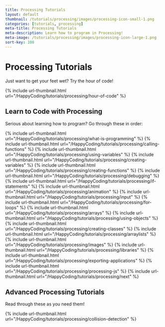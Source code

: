 ```yaml
---
title: Processing Tutorials
layout: default
thumbnail: /tutorials/processing/images/processing-icon-small-1.png
categories: [tutorials, processing]
meta-title: Processing Tutorials
meta-description: Learn how to program in Processing!
meta-image: /tutorials/processing/images/processing-icon-large-1.png
sort-key: 100
---
```


# Processing Tutorials

Just want to get your feet wet? Try the hour of code!

{% include url-thumbnail.html url="/HappyCoding/tutorials/processing/hour-of-code" %}

## Learn to Code with Processing

Serious about learning how to program? Go through these in order:

<div class="thumbnail-link-container">
{% include url-thumbnail.html url="/HappyCoding/tutorials/processing/what-is-programming" %}
{% include url-thumbnail.html url="/HappyCoding/tutorials/processing/calling-functions" %}
{% include url-thumbnail.html url="/HappyCoding/tutorials/processing/using-variables" %}
{% include url-thumbnail.html url="/HappyCoding/tutorials/processing/creating-variables" %}
{% include url-thumbnail.html url="/HappyCoding/tutorials/processing/creating-functions" %}
{% include url-thumbnail.html url="/HappyCoding/tutorials/processing/debugging" %}
{% include url-thumbnail.html url="/HappyCoding/tutorials/processing/if-statements" %}
{% include url-thumbnail.html url="/HappyCoding/tutorials/processing/animation" %}
{% include url-thumbnail.html url="/HappyCoding/tutorials/processing/input" %}
{% include url-thumbnail.html url="/HappyCoding/tutorials/processing/for-loops" %}
{% include url-thumbnail.html url="/HappyCoding/tutorials/processing/arrays" %}
{% include url-thumbnail.html url="/HappyCoding/tutorials/processing/using-objects" %}
{% include url-thumbnail.html url="/HappyCoding/tutorials/processing/creating-classes" %}
{% include url-thumbnail.html url="/HappyCoding/tutorials/processing/arraylists" %}
{% include url-thumbnail.html url="/HappyCoding/tutorials/processing/images" %}
{% include url-thumbnail.html url="/HappyCoding/tutorials/processing/libraries" %}
{% include url-thumbnail.html url="/HappyCoding/tutorials/processing/exporting-applications" %}
{% include url-thumbnail.html url="/HappyCoding/tutorials/processing/processing-js" %}
{% include url-thumbnail.html url="/HappyCoding/tutorials/processing/next" %}
</div>

## Advanced Processing Tutorials

Read through these as you need them!

{% include url-thumbnail.html url="/HappyCoding/tutorials/processing/collision-detection" %}